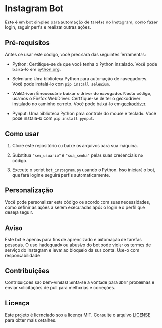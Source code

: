 # Instagram Bot

Este é um bot simples para automação de tarefas no Instagram, como fazer login, seguir perfis e realizar outras ações.

## Pré-requisitos

Antes de usar este código, você precisará das seguintes ferramentas:

- Python: Certifique-se de que você tenha o Python instalado. Você pode baixá-lo em [python.org](https://www.python.org/downloads/).

- Selenium: Uma biblioteca Python para automação de navegadores. Você pode instalá-lo com `pip install selenium`.

- WebDriver: É necessário baixar o driver do navegador. Neste código, usamos o Firefox WebDriver. Certifique-se de ter o geckodriver instalado no caminho correto. Você pode baixá-lo em [geckodriver](https://github.com/mozilla/geckodriver).

- Pynput: Uma biblioteca Python para controle do mouse e teclado. Você pode instalá-lo com `pip install pynput`.

## Como usar

1. Clone este repositório ou baixe os arquivos para sua máquina.

2. Substitua `"seu_usuario"` e `"sua_senha"` pelas suas credenciais no código.

3. Execute o script `bot_instagram.py` usando o Python. Isso iniciará o bot, que fará login e seguirá perfis automaticamente.

## Personalização

Você pode personalizar este código de acordo com suas necessidades, como definir as ações a serem executadas após o login e o perfil que deseja seguir.

## Aviso

Este bot é apenas para fins de aprendizado e automação de tarefas pessoais. O uso inadequado ou abusivo do bot pode violar os termos de serviço do Instagram e levar ao bloqueio da sua conta. Use-o com responsabilidade.

## Contribuições

Contribuições são bem-vindas! Sinta-se à vontade para abrir problemas e enviar solicitações de pull para melhorias e correções.

## Licença

Este projeto é licenciado sob a licença MIT. Consulte o arquivo [LICENSE](https://opensource.org/license/mit/) para obter mais detalhes.
